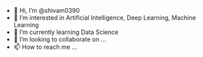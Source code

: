 - 👋 Hi, I’m @shivam0390
- 👀 I’m interested in Artificial Intelligence, Deep Learning, Machine Learning
- 🌱 I’m currently learning Data Science
- 💞️ I’m looking to collaborate on ...
- 📫 How to reach me ...

<!---
shivam0390/shivam0390 is a ✨ special ✨ repository because its `README.md` (this file) appears on your GitHub profile.
You can click the Preview link to take a look at your changes.
--->
